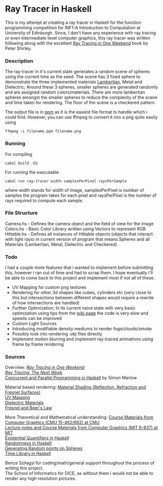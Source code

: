 # Ray Tracer in Haskell

  

This is my attempt at creating a ray tracer in Haskell for the function programming competition for INF1-A Introduction to Computation at University of Edinburgh. Since, I don't have any experience with ray tracing or even intermediate level computer graphics, this ray tracer was written following along with the excellent [Ray Tracing in One Weekend](https://raytracing.github.io/books/RayTracingInOneWeekend.html) book by Peter Shirley. 

### Description

The ray-tracer in it's current state generates a random scene of spheres using the current time as the seed. The scene has 3 fixed sphere to demonstrate the three implemented materials [Lambertian](https://en.wikipedia.org/wiki/Lambertian_reflectance), Metal and Dielectric; Around these 3 spheres, smaller spheres are generated randomly and are assigned random colors/materials. There are more lambertian spheres amongst the smaller spheres to reduce the complexity of the scene and time taken for rendering. The floor of the scene is a checkered pattern 

The output file is in [ppm](http://netpbm.sourceforge.net/doc/ppm.html#:~:text=The%20PPM%20format%20is%20a%20lowest%20common%20denominator%20color%20image%20file%20format.&text=For%20example%2C%20"PPM%20using%20the,also%20called%20"portable%20pixmaps.") as it is the easiest file format to handle which i could find. However, you can use ffmpeg to convert it into a png quite easily using 
```
ffmpeg -i filename.ppm filename.png
```

### Running

For compiling
```
cabal build -O2
``` 
For running the executable
```
cabal run ray-tracer width samplesPerPixel raysPerSample
```
where width stands for width of image, samplesPerPixel is number of samples the program takes for each pixel and raysPerPixel is the number of rays required to compute each sample.

### File Structure

Camera.hs - Defines the camera object and the field of view for the image  
Colors.hs - Basic Color Library written using Vectors to represent RGB  
Hittable.hs - Defines all instances of Hittable objects (objects that interact with light rays) in current version of program that means   Spheres and all Materials (Lambertian, Metal, Dielectric and Checkered)  

### Todo

I had a couple more features that i wanted to implement before submitting this, however i ran out of time and had to scrap them. I hope eventually i'll be able to come back to this project and implement most if not all of these.

 - UV Mapping for custom png textures  
 - Rendering for other 3d shapes like cubes, cylinders etc (very close to this but intersections between different shapes would require a rewrite of how intersections are  handled)  
 - Further Optimization; In its current naive state with very basic optimization using tips from the [wiki page](https://wiki.haskell.org/Performance/GHC) the code is very slow and speeds can be improved  
 -  Custom Light Sources  
 - Introducing modifiable density mediums to render fogs/clouds/smoke  
 - Possibly look into rendering .obj files directly  
 - Implement motion blurring and implement ray-traced animations using frame by frame rendering  

### Sources

Overview:
[_Ray Tracing in One Weekend_](https://raytracing.github.io/books/RayTracingInOneWeekend.html)  
[_Ray Tracing: The Next Week_](https://raytracing.github.io/books/RayTracingTheNextWeek.html)  
[Concurrent and Parallel Programming in Haskell](https://simonmar.github.io/pages/pcph.html) by Simon Marlow  

Material based rendering:
[Material Shading (Reflection, Refraction and Fresnel Surfaces)](https://www.scratchapixel.com/lessons/3d-basic-rendering/introduction-to-shading/reflection-refraction-fresnel)  
[UV Mapping](https://conceptartempire.com/uv-mapping-unwrapping/)  
[Dielectric Materials](http://viclw17.github.io/2018/08/05/raytracing-dielectric-materials/)  
[Fresnel and Beer's Law](https://graphicscompendium.com/raytracing/11-fresnel-beer)  

More Theoretical and Mathematical understanding: 
[Course Materials from Computer Graphics (CMU 15-462/662) at CMU ](http://15462.courses.cs.cmu.edu/fall2021/)  
[Lecture notes and Course Materials from Computer Graphics (MIT 6-837) at MIT](https://ocw.mit.edu/courses/electrical-engineering-and-computer-science/6-837-computer-graphics-fall-2012/lecture-notes/)  
[Existential Quantifiers in Haskell](https://wiki.haskell.org/Existential_type#Expanded_example_-_rendering_objects_in_a_raytracer)  
[Randomness in Haskell](https://www.schoolofhaskell.com/school/starting-with-haskell/libraries-and-frameworks/randoms)  
[Generating Random points on Spheres](https://stackoverflow.com/questions/5837572/generate-a-random-point-within-a-circle-uniformly)  
[Time Library in Haskell](https://two-wrongs.com/haskell-time-library-tutorial.html)  

Bence Szilagyi for coding/math/general support throughout the process of writing this project.  
The School of Informatics for DICE, as without them i would not be able to render any high resolution pictures.   

